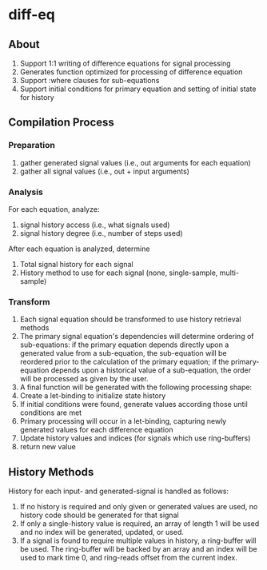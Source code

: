 # diff-eq

## About

1. Support 1:1 writing of difference equations for signal processing
2. Generates function optimized for processing of difference equation
3. Support :where clauses for sub-equations 
4. Support initial conditions for primary equation and setting of initial state for history


## Compilation Process

### Preparation
1. gather generated signal values (i.e., out arguments for each equation)
2. gather all signal values (i.e., out + input arguments)

### Analysis
For each equation, analyze:

1. signal history access (i.e., what signals used)
2. signal history degree (i.e., number of steps used)

After each equation is analyzed, determine

1. Total signal history for each signal
2. History method to use for each signal (none, single-sample, multi-sample)
 
### Transform
1. Each signal equation should be transformed to use history retrieval methods
2. The primary signal equation's dependencies will determine ordering of sub-equations: if the primary equation depends directly upon a generated value from a sub-equation, the sub-equation will be reordered prior to the calculation of the primary equation; if the primary-equation depends upon a historical value of a sub-equation, the order will be processed as given by the user. 
3. A final function will be generated with the following processing shape:
  1. Create a let-binding to initialize state history
  2. If initial conditions were found, generate values according those until conditions are met
  3. Primary processing will occur in a let-binding, capturing newly generated values for each difference equation
  4. Update history values and indices (for signals which use ring-buffers)
  5. return new value


## History Methods

History for each input- and generated-signal is handled as follows:

1. If no history is required and only given or generated values are used, no history code should be generated for that signal
2. If only a single-history value is required, an array of length 1 will be used and no index will be generated, updated, or used.
3. If a signal is found to require multiple values in history, a ring-buffer will be used.  The ring-buffer will be backed by an array and an index will be used to mark time 0, and ring-reads offset from the current index. 

